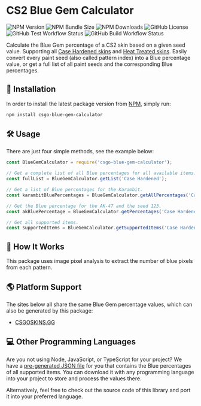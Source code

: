 # CS2 Blue Gem Calculator

![NPM Version](https://img.shields.io/npm/v/csgo-blue-gem-calculator)
![NPM Bundle Size](https://img.shields.io/bundlephobia/min/csgo-blue-gem-calculator?label=size)
![NPM Downloads](https://img.shields.io/npm/dm/csgo-blue-gem-calculator)
![GitHub License](https://img.shields.io/github/license/chescos/csgo-blue-gem-calculator)
![GitHub Test Workflow Status](https://img.shields.io/github/actions/workflow/status/chescos/csgo-blue-gem-calculator/test.yml?branch=master&label=tests)
![GitHub Build Workflow Status](https://img.shields.io/github/actions/workflow/status/chescos/csgo-blue-gem-calculator/build.yml?branch=master&label=build)

Calculate the Blue Gem percentage of a CS2 skin based on a given seed value. Supporting all
[Case Hardened skins](https://csgoskins.gg/families/case-hardened) and
[Heat Treated skins](https://csgoskins.gg/families/heat-treated). Easily convert every paint seed (also called pattern index)
into a Blue percentage value, or get a full list of all paint seeds and the corresponding Blue percentages.

## 🚀 Installation

In order to install the latest package version from
[NPM](https://www.npmjs.com/package/csgo-blue-gem-calculator), simply run:

```bash
npm install csgo-blue-gem-calculator
```

## 🛠 Usage

There are just four simple methods, see the example below:

```js
const BlueGemCalculator = require('csgo-blue-gem-calculator');

// Get a complete list of all Blue percentages for all available items.
const fullList = BlueGemCalculator.getList('Case Hardened');

// Get a list of Blue percentages for the Karambit.
const karambitBluePercentages = BlueGemCalculator.getAllPercentages('Case Hardened', 'Karambit');

// Get the Blue percentage for the AK-47 and the seed 123.
const akBluePercentage = BlueGemCalculator.getPercentages('Case Hardened', 'AK-47', 123);

// Get all supported items.
const supportedItems = BlueGemCalculator.getSupportedItems('Case Hardened');
```

## 📜 How It Works

This package uses image pixel analysis to extract the number of blue pixels from each pattern.

## 🌎 Platform Support

The sites below all share the same Blue Gem percentage values, which can also be generated by this package:

- [CSGOSKINS.GG](https://csgoskins.gg/)

## 💻 Other Programming Languages

Are you not using Node, JavaScript, or TypeScript for your project? We have a
[pre-generated JSON file](https://raw.githubusercontent.com/chescos/csgo-blue-gem-calculator/master/gen/result.json)
for you that contains the Blue percentages of all supported items. You can download it with any programming language
into your project to store and process the values there.

Alternatively, feel free to check out the source code of this library and port it into your preferred language.
